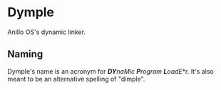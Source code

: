 # Dymple
Anillo OS's dynamic linker.

## Naming

Dymple's name is an acronym for ***DY**na**M**ic **P**rogram **L**oad**E**r.
It's also meant to be an alternative spelling of "dimple".
